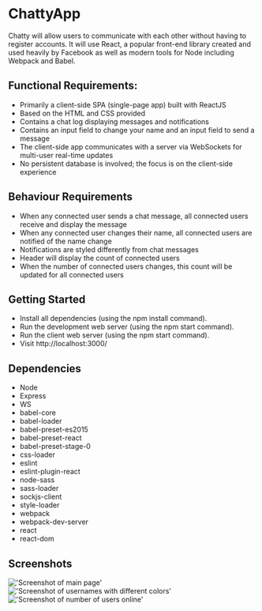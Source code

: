 # ChattyApp

Chatty will allow users to communicate with each other without having to register accounts. It will use React, a popular front-end library created and used heavily by Facebook as well as modern tools for Node including Webpack and Babel.

## Functional Requirements:

- Primarily a client-side SPA (single-page app) built with ReactJS
- Based on the HTML and CSS provided
- Contains a chat log displaying messages and notifications
- Contains an input field to change your name and an input field to send a message
- The client-side app communicates with a server via WebSockets for multi-user real-time updates
- No persistent database is involved; the focus is on the client-side experience

## Behaviour Requirements

- When any connected user sends a chat message, all connected users receive and display the message
- When any connected user changes their name, all connected users are notified of the name change
- Notifications are styled differently from chat messages
- Header will display the count of connected users
- When the number of connected users changes, this count will be updated for all connected users

## Getting Started

- Install all dependencies (using the npm install command).
- Run the development web server (using the npm start command).
- Run the client web server (using the npm start command).
- Visit http://localhost:3000/

## Dependencies

- Node
- Express
- WS
- babel-core
- babel-loader
- babel-preset-es2015
- babel-preset-react
- babel-preset-stage-0
- css-loader
- eslint
- eslint-plugin-react
- node-sass
- sass-loader
- sockjs-client
- style-loader
- webpack
- webpack-dev-server
- react
- react-dom

## Screenshots
!['Screenshot of main page'](https://github.com/egomatsushita/LHL-W5D1-boilerplate/blob/master/docs/main_page.png?raw=true)
!['Screenshot of usernames with different colors'](https://github.com/egomatsushita/LHL-W5D1-boilerplate/blob/master/docs/diff_color_each_user.png?raw=true)
!['Screenshot of number of users online'](https://github.com/egomatsushita/LHL-W5D1-boilerplate/blob/master/docs/number_of_users.png?raw=true)
